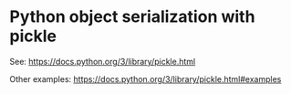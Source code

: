 # Python object serialization with pickle

See: https://docs.python.org/3/library/pickle.html

Other examples: https://docs.python.org/3/library/pickle.html#examples

